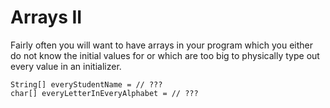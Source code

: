 # Arrays II

Fairly often you will want to have arrays in your program
which you either do not know the initial values for or which
are too big to physically type out every value in an initializer.

```java,no_run
String[] everyStudentName = // ???
char[] everyLetterInEveryAlphabet = // ???
```